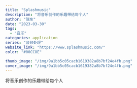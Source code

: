 ```yaml
---
title: "Splashmusic"
description: "将音乐创作的乐趣带给每个人"
author: "瑞东"
date: "2023-03-30"
tags:
  - "音乐"
categories: application
series: "音频处理"
website_link: "https://www.splashmusic.com/"
color: "#00CC8E"

thumb_image: "/img/9a1bb5c05cacb1619382a8b7bf24e4fb.png"
cover_image: "/img/9a1bb5c05cacb1619382a8b7bf24e4fb.png"
---
```


将音乐创作的乐趣带给每个人